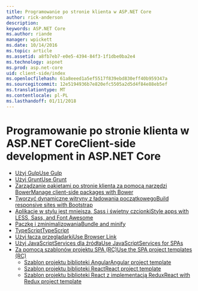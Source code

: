 ```yaml
---
title: Programowanie po stronie klienta w ASP.NET Core
author: rick-anderson
description: 
keywords: ASP.NET Core
ms.author: riande
manager: wpickett
ms.date: 10/14/2016
ms.topic: article
ms.assetid: a8fb7eb7-e0e5-4394-84f3-1f1dbe0ba2e4
ms.technology: aspnet
ms.prod: asp.net-core
uid: client-side/index
ms.openlocfilehash: 61a8eeed1a5ef5517f839ebd830eff40b959347a
ms.sourcegitcommit: 12e5194936b7e820efc5505a2d5d4f84e88eb5ef
ms.translationtype: MT
ms.contentlocale: pl-PL
ms.lasthandoff: 01/11/2018
---
```

# <a name="client-side-development-in-aspnet-core"></a><span data-ttu-id="0ef4d-103">Programowanie po stronie klienta w ASP.NET Core</span><span class="sxs-lookup"><span data-stu-id="0ef4d-103">Client-side development in ASP.NET Core</span></span>

- [<span data-ttu-id="0ef4d-104">Użyj Gulp</span><span class="sxs-lookup"><span data-stu-id="0ef4d-104">Use Gulp</span></span>](xref:client-side/using-gulp)
- [<span data-ttu-id="0ef4d-105">Użyj Grunt</span><span class="sxs-lookup"><span data-stu-id="0ef4d-105">Use Grunt</span></span>](xref:client-side/using-grunt)
- [<span data-ttu-id="0ef4d-106">Zarządzanie pakietami po stronie klienta za pomocą narzędzi Bower</span><span class="sxs-lookup"><span data-stu-id="0ef4d-106">Manage client-side packages with Bower</span></span>](xref:client-side/bower)
- [<span data-ttu-id="0ef4d-107">Tworzyć dynamiczne witryny z ładowania początkowego</span><span class="sxs-lookup"><span data-stu-id="0ef4d-107">Build responsive sites with Bootstrap</span></span>](xref:client-side/bootstrap)
- [<span data-ttu-id="0ef4d-108">Aplikacje w stylu jest mniejsza, Sass i świetny czcionki</span><span class="sxs-lookup"><span data-stu-id="0ef4d-108">Style apps with LESS, Sass, and Font Awesome</span></span>](xref:client-side/less-sass-fa)
- [<span data-ttu-id="0ef4d-109">Paczkę i zminimalizowania</span><span class="sxs-lookup"><span data-stu-id="0ef4d-109">Bundle and minify</span></span>](xref:client-side/bundling-and-minification)
- [<span data-ttu-id="0ef4d-110">TypeScript</span><span class="sxs-lookup"><span data-stu-id="0ef4d-110">TypeScript</span></span>](https://www.typescriptlang.org/docs/handbook/asp-net-core.html)
- [<span data-ttu-id="0ef4d-111">Użyj łącza przeglądarki</span><span class="sxs-lookup"><span data-stu-id="0ef4d-111">Use Browser Link</span></span>](xref:client-side/using-browserlink)
- [<span data-ttu-id="0ef4d-112">Użyj JavaScriptServices dla źródła</span><span class="sxs-lookup"><span data-stu-id="0ef4d-112">Use JavaScriptServices for SPAs</span></span>](xref:client-side/spa-services)
- [<span data-ttu-id="0ef4d-113">Za pomocą szablonów projektu SPA (RC)</span><span class="sxs-lookup"><span data-stu-id="0ef4d-113">Use the SPA project templates (RC)</span></span>](xref:spa/index)
    - [<span data-ttu-id="0ef4d-114">Szablon projektu biblioteki Angular</span><span class="sxs-lookup"><span data-stu-id="0ef4d-114">Angular project template</span></span>](xref:spa/angular)
    - [<span data-ttu-id="0ef4d-115">Szablon projektu biblioteki React</span><span class="sxs-lookup"><span data-stu-id="0ef4d-115">React project template</span></span>](xref:spa/react)
    - [<span data-ttu-id="0ef4d-116">Szablon projektu biblioteki React z implementacją Redux</span><span class="sxs-lookup"><span data-stu-id="0ef4d-116">React with Redux project template</span></span>](xref:spa/react-with-redux)
